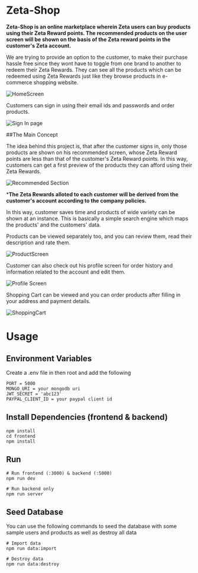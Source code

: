 # Zeta-Shop

**Zeta-Shop is an online marketplace wherein Zeta users can buy products using their Zeta Reward points. 
The recommended products on the user screen will be shown on the basis of the Zeta reward points in the customer's Zeta account.**

We are trying to provide an option to the customer, to make their purchase hassle free since they wont have to toggle from one brand to another to redeem their Zeta Rewards. 
They can see all the products which can be redeemed using Zeta Rewards just like they browse products in e-commerce shopping website.

![HomeScreen](https://user-images.githubusercontent.com/54465662/129514987-2305a179-4e56-4863-992d-2c0ecd86e53a.JPG)

Customers can sign in using their email ids and passwords and order products. 

![Sign In page](https://user-images.githubusercontent.com/54465662/129515003-6f6c8a5e-ddb2-4887-932a-d9c0219a3447.JPG)

##The Main Concept

The idea behind this project is, that after the customer signs in, only those products are shown on his recommended screen, whose Zeta Reward
points are less than that of the customer's Zeta Reward points.
In this way, customers can get a first preview of the products they can afford using their Zeta Rewards.

![Recommended Section](https://user-images.githubusercontent.com/54465662/129515012-35ff328d-99d9-4054-ad49-52dbc0dde815.JPG)

***The Zeta Rewards alloted to each customer will be derived from the customer's account according to the company policies.** 

In this way, customer saves time and products of wide variety can be shown at an instance. 
This is basically a simple search engine which maps the products' and the customers' data.


Products can be viewed separately too, and you can review them, read their description and rate them.

![ProductScreen](https://user-images.githubusercontent.com/54465662/129516973-1f48f014-81c0-4336-bef7-970804bf2762.JPG)

Customer can also check out his profile screen for order history and information related to the account and edit them.

![Profile Screen](https://user-images.githubusercontent.com/54465662/129515014-d62dfffa-4609-4b6d-8c36-2cb1976e5e9f.JPG)

Shopping Cart can be viewed and you can order products after filling in your address and payment details.

![ShoppingCart](https://user-images.githubusercontent.com/54465662/129517025-02ae26f4-3a05-45d6-967c-c0cdb2642ba7.JPG)


# Usage

## Environment Variables
Create a .env file in then root and add the following

```NODE_ENV = development
PORT = 5000
MONGO_URI = your mongodb uri
JWT_SECRET = 'abc123'
PAYPAL_CLIENT_ID = your paypal client id
```
## Install Dependencies (frontend & backend)
```
npm install
cd frontend
npm install
```

## Run
```
# Run frontend (:3000) & backend (:5000)
npm run dev

# Run backend only
npm run server
```

## Seed Database
You can use the following commands to seed the database with some sample users and products as well as destroy all data

```
# Import data
npm run data:import

# Destroy data
npm run data:destroy
```





